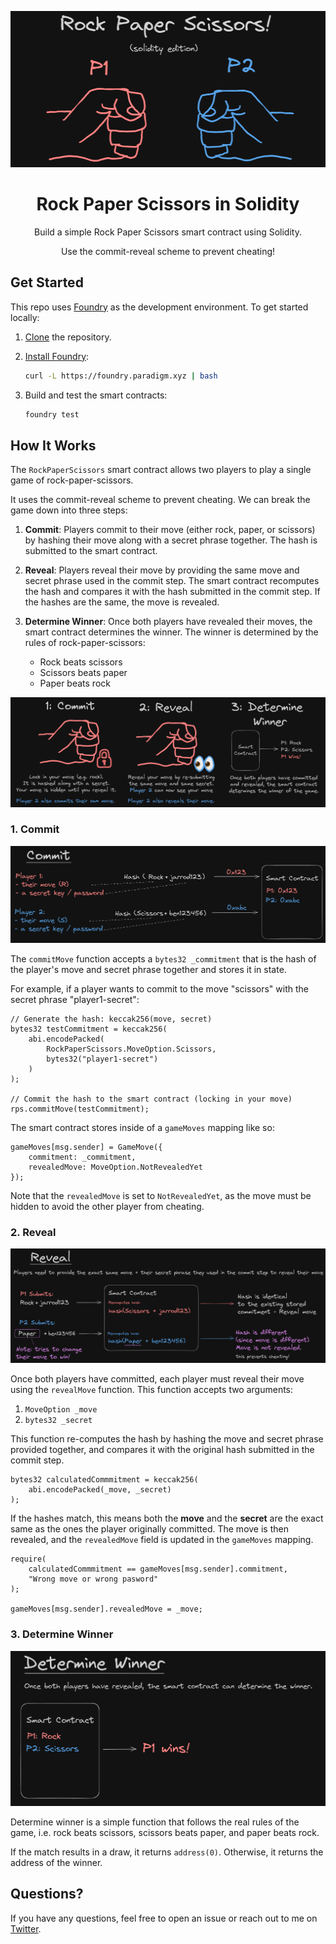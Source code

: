 <p align="center">
  <img src="./screenshots/hero.png" alt="hero rock-paper-scissors image" height="250px"/>
</p>

<h1 align="center">
  Rock Paper Scissors in Solidity
</h1>

<p align="center">
  Build a simple Rock Paper Scissors smart contract using Solidity.
</p>

<p align="center">
  Use the commit-reveal scheme to prevent cheating!
</p>



## Get Started

This repo uses [Foundry](https://github.com/foundry-rs/foundry) as the development environment. To get started locally:

1. [Clone](https://docs.github.com/en/repositories/creating-and-managing-repositories/cloning-a-repository) the repository.

2. [Install Foundry](https://book.getfoundry.sh/getting-started/installation):

    ```bash
    curl -L https://foundry.paradigm.xyz | bash
    ```

3. Build and test the smart contracts:
    
    ```bash
    foundry test
    ```

## How It Works

The `RockPaperScissors` smart contract allows two players to play a single game of rock-paper-scissors.

It uses the commit-reveal scheme to prevent cheating. We can break the game down into three steps:

1. **Commit**: Players commit to their move (either rock, paper, or scissors) by hashing their move along with a secret phrase together. The hash is submitted to the smart contract.

2. **Reveal**: Players reveal their move by providing the same move and secret phrase used in the commit step. The smart contract recomputes the hash and compares it with the hash submitted in the commit step. If the hashes are the same, the move is revealed.

3. **Determine Winner**: Once both players have revealed their moves, the smart contract determines the winner. The winner is determined by the rules of rock-paper-scissors:

    - Rock beats scissors
    - Scissors beats paper
    - Paper beats rock

![Rock paper scissors game flow](./screenshots/flow.png)

### 1. Commit

![Rock paper scissors commit](./screenshots/commit.png)

The `commitMove` function accepts a `bytes32 _commitment` that is the hash of the player's move and secret phrase together and stores it in state.

For example, if a player wants to commit to the move "scissors" with the secret phrase "player1-secret":

```solidity
// Generate the hash: keccak256(move, secret)
bytes32 testCommitment = keccak256(
    abi.encodePacked(
        RockPaperScissors.MoveOption.Scissors,
        bytes32("player1-secret")
    )
);

// Commit the hash to the smart contract (locking in your move)
rps.commitMove(testCommitment);
```

The smart contract stores inside of a `gameMoves` mapping like so:

```solidity
gameMoves[msg.sender] = GameMove({
    commitment: _commitment,
    revealedMove: MoveOption.NotRevealedYet
});
```

Note that the `revealedMove` is set to `NotRevealedYet`, as the move must be hidden to avoid the other player from cheating.

### 2. Reveal

![Rock paper scissors reveal](./screenshots/reveal.png)

Once both players have committed, each player must reveal their move using the `revealMove` function. This function accepts two arguments:
1. `MoveOption _move`
2. `bytes32 _secret`

This function re-computes the hash by hashing the move and secret phrase provided together, and compares it with the original hash submitted in the commit step.

```solidity
bytes32 calculatedCommmitment = keccak256(
    abi.encodePacked(_move, _secret)
);
```

If the hashes match, this means both the **move** and the **secret** are the exact same as the ones the player originally committed. The move is then revealed, and the `revealedMove` field is updated in the `gameMoves` mapping.

```solidity
require(
    calculatedCommmitment == gameMoves[msg.sender].commitment,
    "Wrong move or wrong pasword"
);

gameMoves[msg.sender].revealedMove = _move;
```

### 3. Determine Winner

![Rock paper scissors determine winner](./screenshots/determine-winner.png)

Determine winner is a simple function that follows the real rules of the game, i.e. rock beats scissors, scissors beats paper, and paper beats rock.

If the match results in a draw, it returns `address(0)`. Otherwise, it returns the address of the winner.


## Questions?

If you have any questions, feel free to open an issue or reach out to me on [Twitter](https://twitter.com/jarrodwattsdev).
